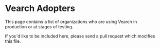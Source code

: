 # Vearch Adopters

This page contains a list of organizations who are using Vearch in production or at stages of testing. 

If you'd like to be included here, please send a pull request which modifies this file.

